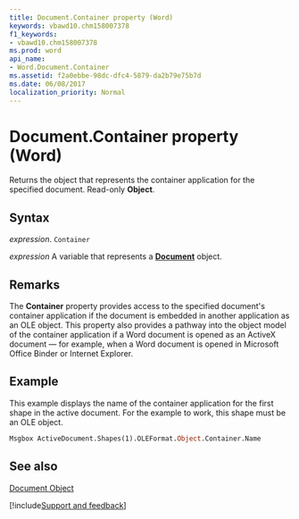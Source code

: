```yaml
---
title: Document.Container property (Word)
keywords: vbawd10.chm158007378
f1_keywords:
- vbawd10.chm158007378
ms.prod: word
api_name:
- Word.Document.Container
ms.assetid: f2a0ebbe-98dc-dfc4-5879-da2b79e75b7d
ms.date: 06/08/2017
localization_priority: Normal
---
```



# Document.Container property (Word)

Returns the object that represents the container application for the specified document. Read-only  **Object**.


## Syntax

_expression_. `Container`

_expression_ A variable that represents a **[Document](Word.Document.md)** object.


## Remarks

The  **Container** property provides access to the specified document's container application if the document is embedded in another application as an OLE object. This property also provides a pathway into the object model of the container application if a Word document is opened as an ActiveX document — for example, when a Word document is opened in Microsoft Office Binder or Internet Explorer.


## Example

This example displays the name of the container application for the first shape in the active document. For the example to work, this shape must be an OLE object.


```vb
Msgbox ActiveDocument.Shapes(1).OLEFormat.Object.Container.Name
```


## See also


[Document Object](Word.Document.md)

[!include[Support and feedback](~/includes/feedback-boilerplate.md)]
